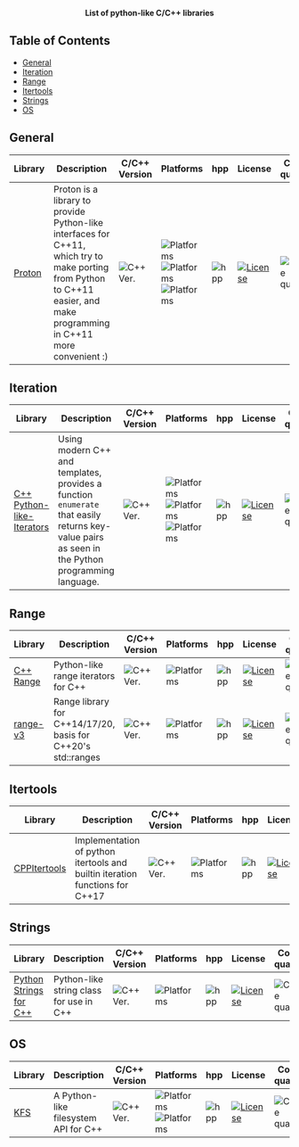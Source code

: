 <p align="center">
  <b>List of python-like C/C++ libraries</b>
</p>

## Table of Contents

- [General](#general)
- [Iteration](#iteration)
- [Range](#range)
- [Itertools](#itertools)
- [Strings](#strings)
- [OS](#os)


## General

|  Library  |  Description  |  C/C++ Version  |  Platforms | hpp  |  License  |    Code quality  |  Docs quality  |  Stars  |
| --- | --- | --- | --- | --- | --- | --- | --- | --- |
| [Proton](https://github.com/LenxWei/libproton) | Proton is a library to provide Python-like interfaces for C++11, which try to make porting from Python to C++11 easier, and make programming in C++11 more convenient :) | ![C++ Ver.](https://img.shields.io/badge/C%2B%2B-11-blue?style=flat-square) | ![Platforms](https://img.shields.io/badge/good-Linux-success?style=flat-square) ![Platforms](https://img.shields.io/badge/moderate-OS%20X-yellow?style=flat-square) ![Platforms](https://img.shields.io/badge/poor-Win-critical?style=flat-square) | ![hpp](https://img.shields.io/badge/-unknown-inactive?style=flat-square) | [![License](https://img.shields.io/badge/-Proton%20Software%20License-yellow.svg?style=flat-square)](https://github.com/LenxWei/libproton/blob/master/LICENSE) | ![Code quality](https://img.shields.io/badge/-moderate-yellow?style=flat-square) | ![Docs quality](https://img.shields.io/badge/-good-success?style=flat-square) | [![GitHub stars](https://img.shields.io/github/stars/LenxWei/libproton?style=flat-square)](https://github.com/LenxWei/libproton/stargazers/) |

## Iteration

|  Library  |  Description  |  C/C++ Version  |  Platforms | hpp  |  License  |  Code quality  |  Docs quality  |  Stars  |
| --- | --- | --- | --- | --- | --- | --- | --- | --- |
| [C++ Python-like-Iterators](https://github.com/TheMaverickProgrammer/C-Python-like-Iterators) | Using modern C++ and templates, provides a function `enumerate` that easily returns key-value pairs as seen in the Python programming language. | ![C++ Ver.](https://img.shields.io/badge/C%2B%2B-17-blue?style=flat-square) | ![Platforms](https://img.shields.io/badge/good-Linux-success?style=flat-square) ![Platforms](https://img.shields.io/badge/moderate-OS%20X-yellow?style=flat-square) ![Platforms](https://img.shields.io/badge/poor-Win-critical?style=flat-square) | ![hpp](https://img.shields.io/badge/-yes-success?style=flat-square) | [![License](https://img.shields.io/badge/-MIT%20License-blue.svg?style=flat-square)](https://opensource.org/licenses/MIT) | ![Code quality](https://img.shields.io/badge/-moderate-yellow?style=flat-square) | ![Docs quality](https://img.shields.io/badge/-moderate-yellow?style=flat-square) | [![GitHub stars](https://img.shields.io/github/stars/TheMaverickProgrammer/C-Python-like-Iterators?style=flat-square)](https://github.com/TheMaverickProgrammer/C-Python-like-Iterators/stargazers/) |

## Range

|  Library  |  Description  |  C/C++ Version  |  Platforms  |  hpp  |  License  |  Code quality  |  Docs quality  |  Stars  |
| --- | --- | --- | --- | --- | --- | --- | --- | --- |
| [C++ Range](https://github.com/whoshuu/cpp_range) | Python-like range iterators for C++ | ![C++ Ver.](https://img.shields.io/badge/C%2B%2B-11-blue?style=flat-square) | ![Platforms](https://img.shields.io/badge/good-Win%20%7C%20Linux%20%7C%20OS%20X-success?style=flat-square) | ![hpp](https://img.shields.io/badge/-yes-success?style=flat-square) | [![License](https://img.shields.io/badge/-MIT%20License-blue.svg?style=flat-square)](https://opensource.org/licenses/MIT) | ![Code quality](https://img.shields.io/badge/-good-success?style=flat-square) | ![Docs quality](https://img.shields.io/badge/-good-success?style=flat-square) | [![GitHub stars](https://img.shields.io/github/stars/whoshuu/cpp_range?style=flat-square)](https://github.com/whoshuu/cpp_range/stargazers/) |
| [range-v3](https://github.com/ericniebler/range-v3) | Range library for C++14/17/20, basis for C++20's std::ranges | ![C++ Ver.](https://img.shields.io/badge/C%2B%2B-14-blue?style=flat-square) | ![Platforms](https://img.shields.io/badge/good-Win%20%7C%20Linux%20%7C%20OS%20X-success?style=flat-square) | ![hpp](https://img.shields.io/badge/-no-blue?style=flat-square) | [![License](https://img.shields.io/badge/-BSL--1.0-blue.svg?style=flat-square)](https://opensource.org/licenses/BSL-1.0) | ![Code quality](https://img.shields.io/badge/-good-success?style=flat-square) | ![Docs quality](https://img.shields.io/badge/-moderate-yellow?style=flat-square) | [![GitHub stars](https://img.shields.io/github/stars/ericniebler/range-v3?style=flat-square)](https://github.com/ericniebler/range-v3/stargazers/) |

## Itertools

|  Library  |  Description  |  C/C++ Version  |  Platforms  |  hpp  |  License  |  Code quality  |  Docs quality  |  Stars  |
| --- | --- | --- | --- | --- | --- | --- | --- | --- |
| [CPPItertools](https://github.com/ryanhaining/cppitertools) | Implementation of python itertools and builtin iteration functions for C++17 | ![C++ Ver.](https://img.shields.io/badge/C%2B%2B-17-blue?style=flat-square) | ![Platforms](https://img.shields.io/badge/good-Win%20%7C%20Linux%20%7C%20OS%20X-success?style=flat-square) | ![hpp](https://img.shields.io/badge/-yes-success?style=flat-square) | [![License](https://img.shields.io/badge/-BSD--2--Clause-blue.svg?style=flat-square)](https://opensource.org/licenses/BSD-2-Clause) |  ![Code quality](https://img.shields.io/badge/-good-success?style=flat-square) | ![Docs quality](https://img.shields.io/badge/-good-success?style=flat-square) | [![GitHub stars](https://img.shields.io/github/stars/ryanhaining/cppitertools?style=flat-square)](https://github.com/ryanhaining/cppitertools/stargazers/) |

## Strings

|  Library  |  Description  |  C/C++ Version  |  Platforms | hpp  |  License  |    Code quality  |  Docs quality  |  Stars  |
| --- | --- | --- | --- | --- | --- | --- | --- | --- |
| [Python Strings for C++](https://github.com/AlexanderJDupree/Python-Strings-for-CPP) | Python-like string class for use in C++ | ![C++ Ver.](https://img.shields.io/badge/C%2B%2B-11-blue?style=flat-square) | ![Platforms](https://img.shields.io/badge/good-Win%20%7C%20Linux%20%7C%20OS%20X-success?style=flat-square) | ![hpp](https://img.shields.io/badge/-no-blue?style=flat-square) | [![License](https://img.shields.io/badge/-MIT%20License-blue.svg?style=flat-square)](https://opensource.org/licenses/MIT) | ![Code quality](https://img.shields.io/badge/-good-success?style=flat-square) | ![Docs quality](https://img.shields.io/badge/-poor-critical?style=flat-square) | [![GitHub stars](https://img.shields.io/github/stars/AlexanderJDupree/Python-Strings-for-CPP?style=flat-square)](https://github.com/AlexanderJDupree/Python-Strings-for-CPP/stargazers/) |

## OS

|  Library  |  Description  |  C/C++ Version  |  Platforms | hpp  |  License  |  Code quality  |  Docs quality  |  Stars  |
| --- | --- | --- | --- | --- | --- | --- | --- | --- |
| [KFS](https://github.com/Kazade/kfs) | A Python-like filesystem API for C++ | ![C++ Ver.](https://img.shields.io/badge/C%2B%2B-11-blue?style=flat-square) | ![Platforms](https://img.shields.io/badge/good-Linux%20%7C%20OS%20X-success?style=flat-square) ![Platforms](https://img.shields.io/badge/moderate-Win-yellow?style=flat-square) | ![hpp](https://img.shields.io/badge/-no-blue?style=flat-square) | [![License](https://img.shields.io/badge/-MIT%20License-blue.svg?style=flat-square)](https://opensource.org/licenses/MIT) | ![Code quality](https://img.shields.io/badge/-good-success?style=flat-square) | ![Docs quality](https://img.shields.io/badge/-moderate-yellow?style=flat-square) | [![GitHub stars](https://img.shields.io/github/stars/Kazade/kfs?style=flat-square)](https://github.com/Kazade/kfs/stargazers/) |
